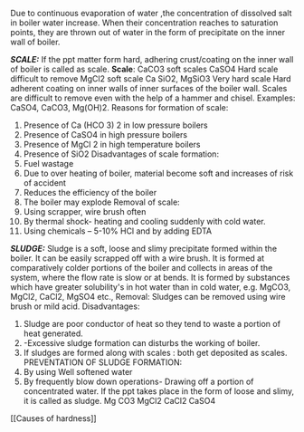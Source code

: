 Due to continuous evaporation of water ,the concentration of dissolved salt in boiler water increase. When their concentration reaches to saturation points, they are thrown out of water in the form of precipitate on the inner wall of boiler.

***SCALE:***
If the ppt matter form hard, adhering crust/coating on the inner wall of boiler is called as scale.
**Scale**:
	CaCO3 soft scales
	CaSO4 Hard scale difficult to remove
	MgCl2 soft scale
	Ca SiO2, MgSiO3 Very hard scale
Hard adherent coating on inner walls of inner surfaces of the boiler wall.
Scales are difficult to remove even with the help of a hammer and chisel. Examples: CaSO4, CaCO3, Mg(OH)2.
Reasons for formation of scale:
1. Presence of Ca (HCO 3) 2 in low pressure boilers
2. Presence of CaSO4 in high pressure boilers
3. Presence of MgCl 2 in high temperature boilers
4. Presence of SiO2
Disadvantages of scale formation:
1. Fuel wastage
2. Due to over heating of boiler, material become soft and increases of risk of accident
3. Reduces the efficiency of the boiler
4. The boiler may explode
Removal of scale:
1. Using scrapper, wire brush often
2. By thermal shock- heating and cooling suddenly with cold water.
3. Using chemicals – 5-10% HCl and by adding EDTA

***SLUDGE:***
Sludge is a soft, loose and slimy precipitate formed within the boiler.
It can be easily scrapped off with a wire brush.
It is formed at comparatively colder portions of the boiler and collects in areas of the system, where the flow rate is slow or at bends.
It is formed by substances which have greater solubility's in hot water than in cold water, e.g. MgCO3, MgCl2, CaCl2, MgSO4 etc.,
Removal: Sludges can be removed using wire brush or mild acid.
Disadvantages:
1. Sludge are poor conductor of heat so they tend to waste a portion of heat generated.
2. -Excessive sludge formation can disturbs the working of boiler.
3. If sludges are formed along with scales : both get deposited as scales.
PREVENTATION OF SLUDGE FORMATION:
1. By using Well softened water
2. By frequently blow down operations- Drawing off a portion of concentrated water.
If the ppt takes place in the form of loose and slimy, it is called as sludge.
Mg CO3
MgCl2
CaCl2
CaSO4

[[Causes of hardness]]